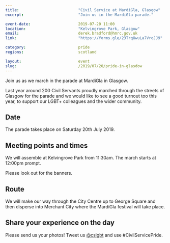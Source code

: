```yaml
---
title:  						"Civil Service at MardiGla, Glasgow"
excerpt:	  					"Join us in the MardiGla parade."

event-date:	 					2019-07-20 11:00
location: 						"Kelvingrove Park, Glasgow"
email:							derek.bradford@hmrc.gov.uk
link:							"https://forms.gle/23Trq8wuLa7VroJJ9"

category:						pride
regions:					 	scotland

layout: 						event
slug:							/2019/07/20/pride-in-glasdow
---
```


Join us as we march in the parade at MardiGla in Glasgow.

Last year around 200 Civil Servants proudly marched through the streets of Glasgow for the parade and we would like to see a good turnout too this year, to support our LGBT+ colleagues and the wider community.

## Date

The parade takes place on Saturday 20th July 2019. 

## Meeting points and times

We will assemble at Kelvingrove Park from 11:30am. The march starts at 12:00pm prompt. 

Please look out for the banners.

## Route

We will make our way through the City Centre up to George Square and then disperse into Merchant City where the MardiGla festival will take place. 

## Share your experience on the day

Please send us your photos! Tweet us [@cslgbt](https://www.twitter.com/cslgbt) and use #CivilServicePride.
